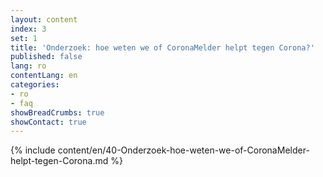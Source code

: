 ```yaml
---
layout: content
index: 3
set: 1
title: 'Onderzoek: hoe weten we of CoronaMelder helpt tegen Corona?'
published: false
lang: ro
contentLang: en
categories:
- ro
- faq
showBreadCrumbs: true
showContact: true
---
```

{% include content/en/40-Onderzoek-hoe-weten-we-of-CoronaMelder-helpt-tegen-Corona.md %}
 